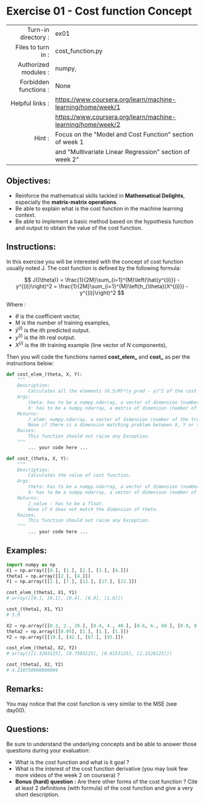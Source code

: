 # Exercise 01 - Cost function Concept

|                         |                     |
| -----------------------:| ------------------  |
|   Turn-in directory :   |  ex01               |
|   Files to turn in :    |  cost_function.py   |
|   Authorized modules :  |  numpy,             |
|   Forbidden functions : |  None               |
|   Helpful links :       |  https://www.coursera.org/learn/machine-learning/home/week/1 |
|                         | https://www.coursera.org/learn/machine-learning/home/week/2 |
|   Hint :                |  Focus on the "Model and Cost Function" section of week 1 |
|                         | and "Multivariate Linear Regression" section of week 2"|

## Objectives:

* Reinforce the mathematical skills tackled in **Mathematical Delights**, especially the __matrix-matrix operations__.
* Be able to explain what is the cost function in the machine learning context.
* Be able to implement a basic method based on the hypothesis function and output to obtain the value of the cost function.


## Instructions:

In this exercise you will be interested with the concept of cost function usually noted J. The cost function is defined by the following formula:

$$
J{(\theta)} = \frac{1}{2M}\sum_{i=1}^{M}\left(\hat{y^{(i)}} - y^{(i)}\right)^2 = \frac{1}{2M}\sum_{i=1}^{M}\left(h_{\theta}(X^{(i)}) - y^{(i)}\right)^2
$$

Where :
* $\theta$ is the coefficient vector,
* M is the number of training examples,
* $\hat{y}^{(i)}$ is the ith predicted output.
* $y^{(i)}$ is the ith real output.
* $X^{(i)}$ is the ith training example (line vector of $N$ components),

Then you will code the functions named __cost_elem\___ and __cost\___ as per the instructions below:
``` python
def cost_elem_(theta, X, Y):
	"""
	Description:
		Calculates all the elements (0.5/M)*(y_pred - y)^2 of the cost function.
	Args:
		theta: has to be a numpy.ndarray, a vector of dimension (number of features + 1, 1).
		X: has to be a numpy.ndarray, a matrix of dimension (number of training examples, number of features).
	Returns:
		J_elem: numpy.ndarray, a vector of dimension (number of the training examples,1).
		None if there is a dimension matching problem between X, Y or theta.
	Raises:
		This function should not raise any Exception.
	"""
		... your code here ...

def cost_(theta, X, Y):
	"""
	Description:
		Calculates the value of cost function.
	Args:
		theta: has to be a numpy.ndarray, a vector of dimension (number of features + 1, 1).
		X: has to be a numpy.ndarray, a vector of dimension (number of training examples, number of features).
	Returns:
		J_value : has to be a float.
		None if X does not match the dimension of theta.
	Raises:
		This function should not raise any Exception.
	"""
		... your code here ...
```


## Examples:

```python
import numpy as np
X1 = np.array([[0.], [1.], [2.], [3.], [4.]])
theta1 = np.array([[2.], [4.]])
Y1 = np.array([[2.], [7.], [12.], [17.], [22.]])

cost_elem_(theta1, X1, Y1)
# array([[0.], [0.1], [0.4], [0.9], [1.6]])

cost_(theta1, X1, Y1)
# 3.0

X2 = np.array([[0.2, 2., 20.], [0.4, 4., 40.], [0.6, 6., 60.], [0.8, 8., 80.]])
theta2 = np.array([[0.05], [1.], [1.], [1.]])
Y2 = np.array([[19.], [42.], [67.], [93.]])

cost_elem_(theta2, X2, Y2)
# array([[1.3203125], [0.7503125], [0.0153125], [2.1528125]])

cost_(theta2, X2, Y2)
# 4.238750000000004
```


## Remarks:

You may notice that the cost function is very similar to the MSE (see day00).


## Questions:

Be sure to understand the underlying concepts and be able to answer those questions during your evaluation:
* What is the cost function and what is it goal ?
* What is the interest of the cost function derivative (you may look few more videos of the week 2 on coursera) ?
* **Bonus (hard) question :** Are there other forms of the cost function ? Cite at least 2 definitions (with formula) of the cost function and give a very short description.

